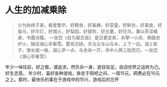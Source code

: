 # 人生的加减乘除
>少为纨绔子弟，极爱繁华，好精舍，好美婢，好娈童，好鲜衣，好美食，好骏马，好华灯，好烟火，好梨园，好鼓吹，好古董，好花鸟，兼以茶淫橘虐，书蠹诗魔。  —张岱《自为墓志铭》
>是日更定矣，余拏一小舟，拥毳衣炉火，独往湖心亭看雪。雾凇沆砀，天与云与山与水，上下一白。湖上影子，惟长堤一痕、湖心亭一点、与余舟一芥，舟中人两三粒而已。—张岱《湖心亭看雪》

年少一味往前，好之极，谓追求。然负杂一身，遮目驻足。自诩世界之运转为己。好生恣意。
年少时，喜好各种游戏，奔走于网吧之间，一周15元，网费必在10元之上。那时，最快乐的事在于游戏中的尽兴，游戏后的忘怀

